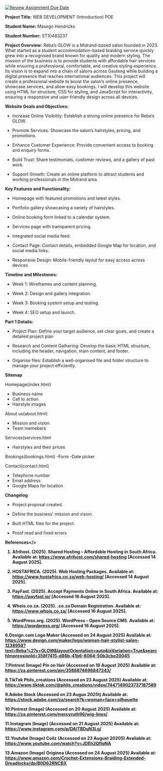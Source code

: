 [![Review Assignment Due Date](https://classroom.github.com/assets/deadline-readme-button-22041afd0340ce965d47ae6ef1cefeee28c7c493a6346c4f15d667ab976d596c.svg)](https://classroom.github.com/a/oiFBHqR2)

<strong>Project Title:</strong>
WEB DEVELOPMENT (Introduction) POE 

<strong>Student Name:</strong> Masego Hendricks

<strong>Student Number:</strong> ST10483237

<strong>Project Overview:</strong> 
Reba’s GLOW is a Midrand-based salon founded in 2023. What started as a student accommodation-based braiding service quickly grew into a recognised brand known for quality and modern styling. The mission of the business is to provide students with affordable hair services while ensuring a professional, comfortable, and creative styling experience. Its vision is to expand into a chain of salons across Gauteng while building a digital presence that reaches international audiences.
This project will create a professional website to boost the salon’s online presence, showcase services, and allow easy bookings. I will develop this website using HTML for structure, CSS for styling, and JavaScript for interactivity, ensuring a responsive and user-friendly design across all devices.

<strong>Website Goals and Objectives:</strong>
- Increase Online Visibility: Establish a strong online presence for Reba’s GLOW.

- Promote Services: Showcase the salon’s hairstyles, pricing, and promotions.

- Enhance Customer Experience: Provide convenient access to booking and enquiry forms.

- Build Trust: Share testimonials, customer reviews, and a gallery of past work.

- Support Growth: Create an online platform to attract students and working professionals in the Midrand area.

<strong>Key Features and Functionality:</strong>
- Homepage with featured promotions and latest styles.

- Portfolio gallery showcasing a variety of hairstyles.

- Online booking form linked to a calendar system.

- Services page with transparent pricing.

- Integrated social media feed.

- Contact Page: Contact details, embedded Google Map for location, and social media links.

- Responsive Design: Mobile-friendly layout for easy access across devices

<strong>Timeline and Milestones:</strong>

- Week 1: Wireframes and content planning.

- Week 2: Design and gallery integration.

- Week 3: Booking system setup and testing.

- Week 4: SEO setup and launch.

<strong>Part 1 Details: </strong>

- Project Plan: Define your target audience, set clear goals, and create a detailed project plan

- Research and Content Gathering: Develop the basic HTML structure, including the header, navigation, main content, and footer.

- Organise files: Establish a well-organised file and folder structure to manage your project efficiently.

<strong> Sitemap</strong>

Homepage(index.html)
- Business name
- Call to action
- Hairstyle images

About us(about.html)
- Mission and vision
- Team memebers

Services(services.html
- Hairstyles and their prices

Bookings(bookings.html)
-Form
-Date picker

Contact(contact.html)
- Telephone number
- Email address
- Google Maps for location

<strong>Changelog</strong>

- Project proposal created.
  
- Define the business' mission and vision.
  
- Built HTML files for the project.

- Proof read and fixed errors

<strong>References</>

1. Afrihost. (2025). Shared Hosting – Affordable Hosting in South Africa. Available at: https://www.afrihost.com/shared-hosting [Accessed 14 August 2025].

2. HOSTAFRICA. (2025). Web Hosting Packages. Available at: https://www.hostafrica.co.za/web-hosting/ [Accessed 14 August 2025].
   
3. PayFast. (2025). Accept Payments Online in South Africa. Available at: https://payfast.io/ [Accessed 16 August 2025].
   
4. Whois.co.za. (2025). .co.za Domain Registration. Available at: https://www.whois.co.za/ [Accessed 16 August 2025].
   
5. WordPress.org. (2025). WordPress – Open Source CMS. Available at: https://wordpress.org/ [Accessed 16 August 2025].

6.Design.com
Logo Maker (Accessed on 24 August 2025)
Available at: https://www.design.com/maker/logo/woman-hair-stylist-salon-1238958?text=Reba%27s+GLOW&layoutOrientation=auto&isVariation=True&searchImpressionId=358f7415-d86b-41b6-8064-50b3cbe20045

7.Pintrest (Image)
Pin on Hair (Accessed on 19 August 2025)
Available at: https://za.pinterest.com/pin/3588874696847243/

8.TikTok
Phils_creations (Accessed on 23 August 2025)
Available at: https://www.tiktok.com/@phils_creations/video/7447149023737187589

9.Adobe Stock (Accessed on 23 Augus 2025t)
Available at: https://stock.adobe.com/za/search?k=woman+face+silhouette

10.Pintrest (Image)
(Accessed on 20 August 2025)
Available at: https://za.pinterest.com/mercyruth96/wig-lines/

11.Instagram (Image)
(Accessed on 21 August 2025)
Available at: https://www.instagram.com/p/DAITBDuN3Lg/

12.Youtube (Image)
Coilz (Accessed on 23 August 20205)
Available at: https://www.youtube.com/watch?v=JDEh2QflqNA

13.Amazon (Image)
Originea (Accessed on 24 August 2025)
Available at: https://www.amazon.com/Crochet-Extensions-Braiding-Extended-Dreadlocks/dp/B0D62RNCBX














